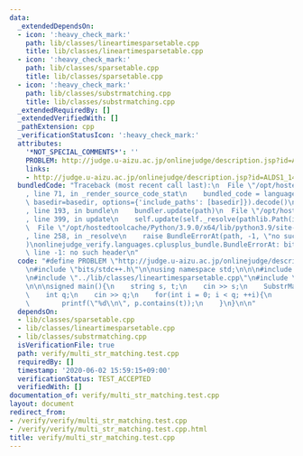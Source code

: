 ```yaml
---
data:
  _extendedDependsOn:
  - icon: ':heavy_check_mark:'
    path: lib/classes/lineartimesparsetable.cpp
    title: lib/classes/lineartimesparsetable.cpp
  - icon: ':heavy_check_mark:'
    path: lib/classes/sparsetable.cpp
    title: lib/classes/sparsetable.cpp
  - icon: ':heavy_check_mark:'
    path: lib/classes/substrmatching.cpp
    title: lib/classes/substrmatching.cpp
  _extendedRequiredBy: []
  _extendedVerifiedWith: []
  _pathExtension: cpp
  _verificationStatusIcon: ':heavy_check_mark:'
  attributes:
    '*NOT_SPECIAL_COMMENTS*': ''
    PROBLEM: http://judge.u-aizu.ac.jp/onlinejudge/description.jsp?id=ALDS1_14_D
    links:
    - http://judge.u-aizu.ac.jp/onlinejudge/description.jsp?id=ALDS1_14_D
  bundledCode: "Traceback (most recent call last):\n  File \"/opt/hostedtoolcache/Python/3.9.0/x64/lib/python3.9/site-packages/onlinejudge_verify/documentation/build.py\"\
    , line 71, in _render_source_code_stat\n    bundled_code = language.bundle(stat.path,\
    \ basedir=basedir, options={'include_paths': [basedir]}).decode()\n  File \"/opt/hostedtoolcache/Python/3.9.0/x64/lib/python3.9/site-packages/onlinejudge_verify/languages/cplusplus.py\"\
    , line 193, in bundle\n    bundler.update(path)\n  File \"/opt/hostedtoolcache/Python/3.9.0/x64/lib/python3.9/site-packages/onlinejudge_verify/languages/cplusplus_bundle.py\"\
    , line 399, in update\n    self.update(self._resolve(pathlib.Path(included), included_from=path))\n\
    \  File \"/opt/hostedtoolcache/Python/3.9.0/x64/lib/python3.9/site-packages/onlinejudge_verify/languages/cplusplus_bundle.py\"\
    , line 258, in _resolve\n    raise BundleErrorAt(path, -1, \"no such header\"\
    )\nonlinejudge_verify.languages.cplusplus_bundle.BundleErrorAt: bits/stdc++.h:\
    \ line -1: no such header\n"
  code: "#define PROBLEM \"http://judge.u-aizu.ac.jp/onlinejudge/description.jsp?id=ALDS1_14_D\"\
    \n#include \"bits/stdc++.h\"\n\nusing namespace std;\n\n\n#include \"../lib/classes/sparsetable.cpp\"\
    \n#include \"../lib/classes/lineartimesparsetable.cpp\"\n#include \"../lib/classes/substrmatching.cpp\"\
    \n\n\nsigned main(){\n    string s, t;\n    cin >> s;\n    SubstrMatching p(s);\n\
    \    int q;\n    cin >> q;\n    for(int i = 0; i < q; ++i){\n        cin >> t;\n\
    \        printf(\"%d\\n\", p.contains(t));\n    }\n}\n\n"
  dependsOn:
  - lib/classes/sparsetable.cpp
  - lib/classes/lineartimesparsetable.cpp
  - lib/classes/substrmatching.cpp
  isVerificationFile: true
  path: verify/multi_str_matching.test.cpp
  requiredBy: []
  timestamp: '2020-06-02 15:59:15+09:00'
  verificationStatus: TEST_ACCEPTED
  verifiedWith: []
documentation_of: verify/multi_str_matching.test.cpp
layout: document
redirect_from:
- /verify/verify/multi_str_matching.test.cpp
- /verify/verify/multi_str_matching.test.cpp.html
title: verify/multi_str_matching.test.cpp
---
```

